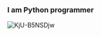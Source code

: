### I am Python programmer
![KjU-B5NSDjw](https://user-images.githubusercontent.com/44284411/115990464-0b835580-a5cc-11eb-8e44-c6b60c11e566.jpg)
